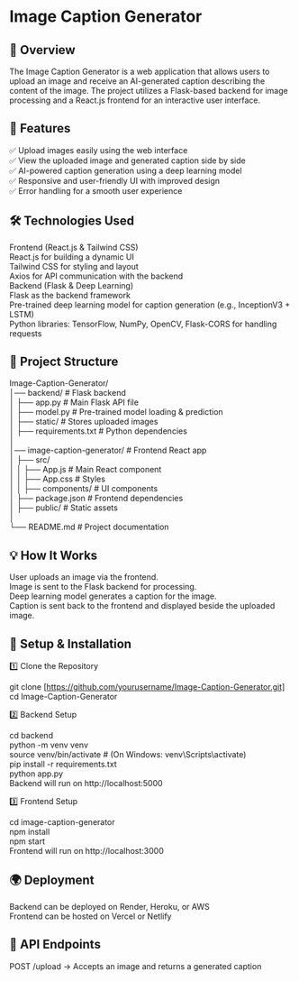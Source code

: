 # Image Caption Generator

## 📌 Overview
The Image Caption Generator is a web application that allows users to upload an image and receive an AI-generated caption describing the content of the image. The project utilizes a Flask-based backend for image processing and a React.js frontend for an interactive user interface.<br/>

## 🚀 Features
✅ Upload images easily using the web interface<br/>
✅ View the uploaded image and generated caption side by side<br/>
✅ AI-powered caption generation using a deep learning model<br/>
✅ Responsive and user-friendly UI with improved design<br/>
✅ Error handling for a smooth user experience<br/>

## 🛠️ Technologies Used
Frontend (React.js & Tailwind CSS)<br/>
React.js for building a dynamic UI<br/>
Tailwind CSS for styling and layout<br/>
Axios for API communication with the backend<br/>
Backend (Flask & Deep Learning)<br/>
Flask as the backend framework<br/>
Pre-trained deep learning model for caption generation (e.g., InceptionV3 + LSTM)<br/>
Python libraries: TensorFlow, NumPy, OpenCV, Flask-CORS for handling requests<br/>

## 📂 Project Structure
Image-Caption-Generator/<br/>
│── backend/                # Flask backend<br/>
│   ├── app.py              # Main Flask API file<br/>
│   ├── model.py            # Pre-trained model loading & prediction<br/>
│   ├── static/             # Stores uploaded images<br/>
│   ├── requirements.txt    # Python dependencies<br/>
│<br/>
│── image-caption-generator/ # Frontend React app<br/>
│   ├── src/<br/>
│   │   ├── App.js          # Main React component<br/>
│   │   ├── App.css         # Styles<br/>
│   │   ├── components/     # UI components<br/>
│   ├── package.json        # Frontend dependencies<br/>
│   ├── public/             # Static assets<br/>
│<br/>
└── README.md               # Project documentation<br/>

## 💡 How It Works
User uploads an image via the frontend.<br/>
Image is sent to the Flask backend for processing.<br/>
Deep learning model generates a caption for the image.<br/>
Caption is sent back to the frontend and displayed beside the uploaded image.<br/>

## 📌 Setup & Installation
1️⃣ Clone the Repository

git clone [https://github.com/yourusername/Image-Caption-Generator.git]<br/>
cd Image-Caption-Generator<br/>

2️⃣ Backend Setup

cd backend<br/>
python -m venv venv<br/>
source venv/bin/activate  # (On Windows: venv\Scripts\activate)<br/>
pip install -r requirements.txt<br/>
python app.py<br/>
Backend will run on http://localhost:5000<br/>

3️⃣ Frontend Setup

cd image-caption-generator<br/>
npm install<br/>
npm start<br/>
Frontend will run on http://localhost:3000<br/>

## 🌍 Deployment
Backend can be deployed on Render, Heroku, or AWS<br/>
Frontend can be hosted on Vercel or Netlify<br/>

## 🔗 API Endpoints
POST /upload → Accepts an image and returns a generated caption<br/>
